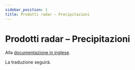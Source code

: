 ```yaml
---
sidebar_position: 1
title: Prodotti radar – Precipitazioni
---
```


# Prodotti radar – Precipitazioni

Alla [documentazione in inglese](https://opendatadocs.meteoswiss.ch/d-radar-data/d1-precipitation-radar-products).

La traduzione seguirà.
